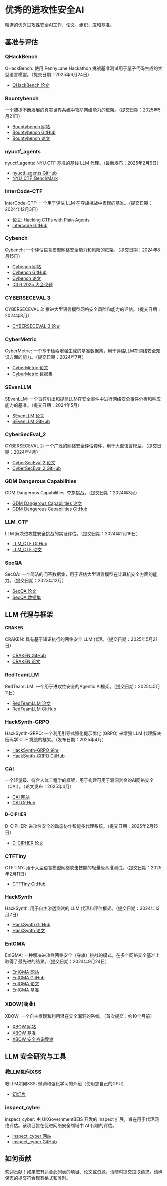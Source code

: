 # 优秀的进攻性安全AI

精选的优秀进攻性安全AI工作、论文、组织、库和基准。

## 基准与评估

### QHackBench

QHackBench: 使用 PennyLane Hackathon 挑战基准测试用于量子代码生成的大型语言模型。（提交日期：2025年6月24日）

- [QHackBench 论文](https://arxiv.org/abs/2506.20008)

### Bountybench

一个捕捉不断发展的真实世界系统中攻防网络能力的框架。（提交日期：2025年5月21日）

- [Bountybench 网站](https://bountybench.github.io/)
- [Bountybench GitHub](https://github.com/bountybench/bountybench)
- [Bountybench 论文](https://arxiv.org/abs/2505.15216)

### nyuctf_agents

nyuctf_agents: NYU CTF 基准的基线 LLM 代理。（最新发布：2025年2月6日）

- [nyuctf_agents GitHub](https://github.com/NYU-LLM-CTF/nyuctf_agents)
- [NYU_CTF_BenchMark](https://github.com/NYU-LLM-CTF/NYU_CTF_Bench)

### InterCode-CTF

InterCode-CTF: 一个用于评估 LLM 在夺旗挑战中表现的基准。（提交日期：2024年12月3日）

- [论文: Hacking CTFs with Plain Agents](https://arxiv.org/abs/2412.02776)
- [intercode GitHub](https://github.com/palisaderesearch/intercode)

### Cybench

Cybench: 一个评估语言模型网络安全能力和风险的框架。（提交日期：2024年8月15日）

- [Cybench 网站](https://cybench.github.io/)
- [Cybench GitHub](https://github.com/andyzorigin/cybench)
- [Cybench 论文](https://arxiv.org/abs/2408.08926)
- [ICLR 2025 大会议题](https://iclr.cc/virtual/2025/oral/31753)

### CYBERSECEVAL 3

CYBERSECEVAL 3: 推进大型语言模型网络安全风险和能力的评估。（提交日期：2024年8月）

- [CYBERSECEVAL 3 论文](https://arxiv.org/abs/2408.10627)

### CyberMetric

CyberMetric: 一个基于检索增强生成的基准数据集，用于评估LLM在网络安全知识方面的能力。（提交日期：2024年7月）

- [CyberMetric 论文](https://arxiv.org/abs/2407.08CyberMetric)
- [CyberMetric 数据集](https://huggingface.co/datasets/norbert-tihanyi/CyberMetric)

### SEvenLLM

SEvenLLM: 一个旨在引出和提高LLM在安全事件中进行网络安全事件分析和响应能力的基准。（提交日期：2024年5月）

- [SEvenLLM 论文](https://arxiv.org/abs/2405.18354)
- [SEvenLLM GitHub](https://github.com/7evenllm/SEvenLLM)

### CyberSecEval_2

CYBERSECEVAL 2: 一个广泛的网络安全评估套件，用于大型语言模型。（提交日期：2024年4月）

- [CyberSecEval 2 论文](https://arxiv.org/abs/2404.07920)
- [CyberSecEval 2 GitHub](https://github.com/meta-llama/cyberseceval)

### GDM Dangerous Capabilities

GDM Dangerous Capabilities: 夺旗挑战。（提交日期：2024年3月）

- [GDM Dangerous Capabilities 论文](https://arxiv.org/abs/2403.13793)
- [GDM Dangerous Capabilities GitHub](https://github.com/google-deepmind/evals/tree/main/dangerous_capabilities)

### LLM_CTF

LLM 解决进攻性安全挑战的实证评估。（提交日期：2024年2月19日）

- [LLM_CTF GitHub](https://github.com/NickNameInvalid/LLM_CTF)
- [LLM_CTF 论文](https://arxiv.org/abs/2402.11814)

### SecQA

SecQA: 一个简洁的问答数据集，用于评估大型语言模型在计算机安全方面的能力。（提交日期：2023年12月）

- [SecQA 论文](https://arxiv.org/abs/2312.07344)
- [SecQA 数据集](https://huggingface.co/datasets/secqa/secqa-v2)

## LLM 代理与框架

#### CRAKEN

CRAKEN: 具有基于知识执行的网络安全 LLM 代理。（提交日期：2025年5月21日）

- [CRAKEN GitHub](https://github.com/NYU-LLM-CTF/nyuctf_agents_craken)
- [CRAKEN 论文](https://arxiv.org/abs/2505.17107)

### RedTeamLLM

RedTeamLLM: 一个用于进攻性安全的Agentic AI框架。（提交日期：2025年5月11日）

- [RedTeamLLM 论文](https://arxiv.org/abs/2505.06913)
- [RedTeamLLM GitHub](https://github.com/lre-security-systems-team/redteamllm)

### HackSynth-GRPO

HackSynth-GRPO: 一个利用引导式强化提示优化 (GRPO) 来增强 LLM 代理解决密码学 CTF 挑战的框架。（发布日期：2025年4月）

- [HackSynth-GRPO 论文](https://arxiv.org/html/2506.02048)
- [HackSynth-GRPO GitHub](https://github.com/aielte-research/HackSynth-GRPO)

### CAI

一个轻量级、符合人体工程学的框架，用于构建可用于漏洞赏金的AI网络安全（CAI）。（论文发布：2025年4月）

- [CAI 网站](https://aliasrobotics.github.io/cai/)
- [CAI GitHub](https://github.com/aliasrobotics/cai)

#### D-CIPHER

D-CIPHER: 进攻性安全的动态协作智能多代理系统。（提交日期：2025年2月15日）

- [D-CIPHER 论文](https://arxiv.org/abs/2502.10931)

### CTFTiny

CTFTINY: 用于大型语言模型网络攻击技能的轻量级基准测试。（提交日期：2025年2月11日）

- [CTFTiny GitHub](https://github.com/NYU-LLM-CTF/CTFTiny)

### HackSynth

HackSynth: 用于自主渗透测试的 LLM 代理和评估框架。（提交日期：2024年12月2日）

- [HackSynth GitHub](https://github.com/aielte-research/HackSynth)
- [HackSynth 论文](https://arxiv.org/abs/2412.01778)

### EnIGMA

EnIGMA: 一种解决进攻性网络安全（夺旗）挑战的模式，在多个网络安全基准上取得了最先进的结果。（提交日期：2024年9月24日）

- [EnIGMA 网站](https://enigma-agent.com)
- [EnIGMA GitHub](https://github.com/SWE-agent)
- [EnIGMA 论文](https://arxiv.org/abs/2409.16165)
- [EnIGMA 基准](https://github.com/enigma-agent/benchmarks)

### XBOW(商业)

XBOW: 一个自主发现和利用潜在安全漏洞的系统。（首次提交：约10个月前）

- [XBOW 网站](https://xbow.com/)
- [XBOW 基准](https://github.com/xbow-engineering/validation-benchmarks)
- [XBOW 安全咨询致谢](https://github.com/advisories?query=credit%3Axbow-security)



## LLM 安全研究与工具

### 教LLM如何XSS

教LLM如何XSS: 微调和强化学习的介绍（使用您自己的GPU）

- [幻灯片](https://docs.google.com/presentation/d/1feHRtOWdAKhZUQcfyzeDSgsx4Sn5QzqfgLFV1Tiskmo/edit)

### inspect_cyber

inspect_cyber: 由 UKGovernmentBEIS 开发的 Inspect 扩展，旨在用于代理网络评估。该项目旨在促进网络安全领域中 AI 代理的评估。

- [inspect_cyber 网站](https://inspect.cyber.aisi.org.uk/)
- [inspect_cyber GitHub](https://github.com/UKGovernmentBEIS/inspect_cyber)

## 如何贡献

欢迎贡献！如果您有适合此列表的项目、论文或资源，请随时提交拉取请求。请确保您的提交符合现有格式和类别。
